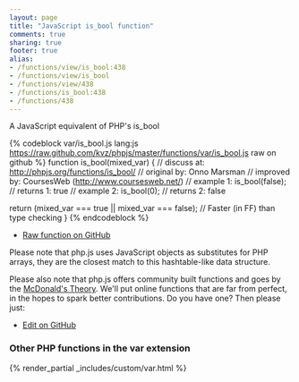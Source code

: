 ```yaml
---
layout: page
title: "JavaScript is_bool function"
comments: true
sharing: true
footer: true
alias:
- /functions/view/is_bool:438
- /functions/view/is_bool
- /functions/view/438
- /functions/is_bool:438
- /functions/438
---
```

<!-- Generated by Rakefile:build -->
A JavaScript equivalent of PHP's is_bool

{% codeblock var/is_bool.js lang:js https://raw.github.com/kvz/phpjs/master/functions/var/is_bool.js raw on github %}
function is_bool(mixed_var) {
  //  discuss at: http://phpjs.org/functions/is_bool/
  // original by: Onno Marsman
  // improved by: CoursesWeb (http://www.coursesweb.net/)
  //   example 1: is_bool(false);
  //   returns 1: true
  //   example 2: is_bool(0);
  //   returns 2: false

  return (mixed_var === true || mixed_var === false); // Faster (in FF) than type checking
}
{% endcodeblock %}

 - [Raw function on GitHub](https://github.com/kvz/phpjs/blob/master/functions/var/is_bool.js)

Please note that php.js uses JavaScript objects as substitutes for PHP arrays, they are 
the closest match to this hashtable-like data structure. 

Please also note that php.js offers community built functions and goes by the 
[McDonald's Theory](https://medium.com/what-i-learned-building/9216e1c9da7d). We'll put online 
functions that are far from perfect, in the hopes to spark better contributions. 
Do you have one? Then please just: 

 - [Edit on GitHub](https://github.com/kvz/phpjs/edit/master/functions/var/is_bool.js)


### Other PHP functions in the var extension
{% render_partial _includes/custom/var.html %}
